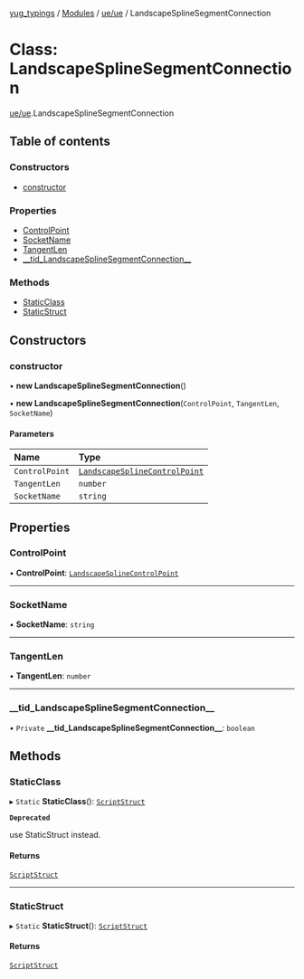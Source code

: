 [yug_typings](../README.md) / [Modules](../modules.md) / [ue/ue](../modules/ue_ue.md) / LandscapeSplineSegmentConnection

# Class: LandscapeSplineSegmentConnection

[ue/ue](../modules/ue_ue.md).LandscapeSplineSegmentConnection

## Table of contents

### Constructors

- [constructor](ue_ue.LandscapeSplineSegmentConnection.md#constructor)

### Properties

- [ControlPoint](ue_ue.LandscapeSplineSegmentConnection.md#controlpoint)
- [SocketName](ue_ue.LandscapeSplineSegmentConnection.md#socketname)
- [TangentLen](ue_ue.LandscapeSplineSegmentConnection.md#tangentlen)
- [\_\_tid\_LandscapeSplineSegmentConnection\_\_](ue_ue.LandscapeSplineSegmentConnection.md#__tid_landscapesplinesegmentconnection__)

### Methods

- [StaticClass](ue_ue.LandscapeSplineSegmentConnection.md#staticclass)
- [StaticStruct](ue_ue.LandscapeSplineSegmentConnection.md#staticstruct)

## Constructors

### constructor

• **new LandscapeSplineSegmentConnection**()

• **new LandscapeSplineSegmentConnection**(`ControlPoint`, `TangentLen`, `SocketName`)

#### Parameters

| Name | Type |
| :------ | :------ |
| `ControlPoint` | [`LandscapeSplineControlPoint`](ue_ue.LandscapeSplineControlPoint.md) |
| `TangentLen` | `number` |
| `SocketName` | `string` |

## Properties

### ControlPoint

• **ControlPoint**: [`LandscapeSplineControlPoint`](ue_ue.LandscapeSplineControlPoint.md)

___

### SocketName

• **SocketName**: `string`

___

### TangentLen

• **TangentLen**: `number`

___

### \_\_tid\_LandscapeSplineSegmentConnection\_\_

• `Private` **\_\_tid\_LandscapeSplineSegmentConnection\_\_**: `boolean`

## Methods

### StaticClass

▸ `Static` **StaticClass**(): [`ScriptStruct`](ue_ue.ScriptStruct.md)

**`Deprecated`**

use StaticStruct instead.

#### Returns

[`ScriptStruct`](ue_ue.ScriptStruct.md)

___

### StaticStruct

▸ `Static` **StaticStruct**(): [`ScriptStruct`](ue_ue.ScriptStruct.md)

#### Returns

[`ScriptStruct`](ue_ue.ScriptStruct.md)
